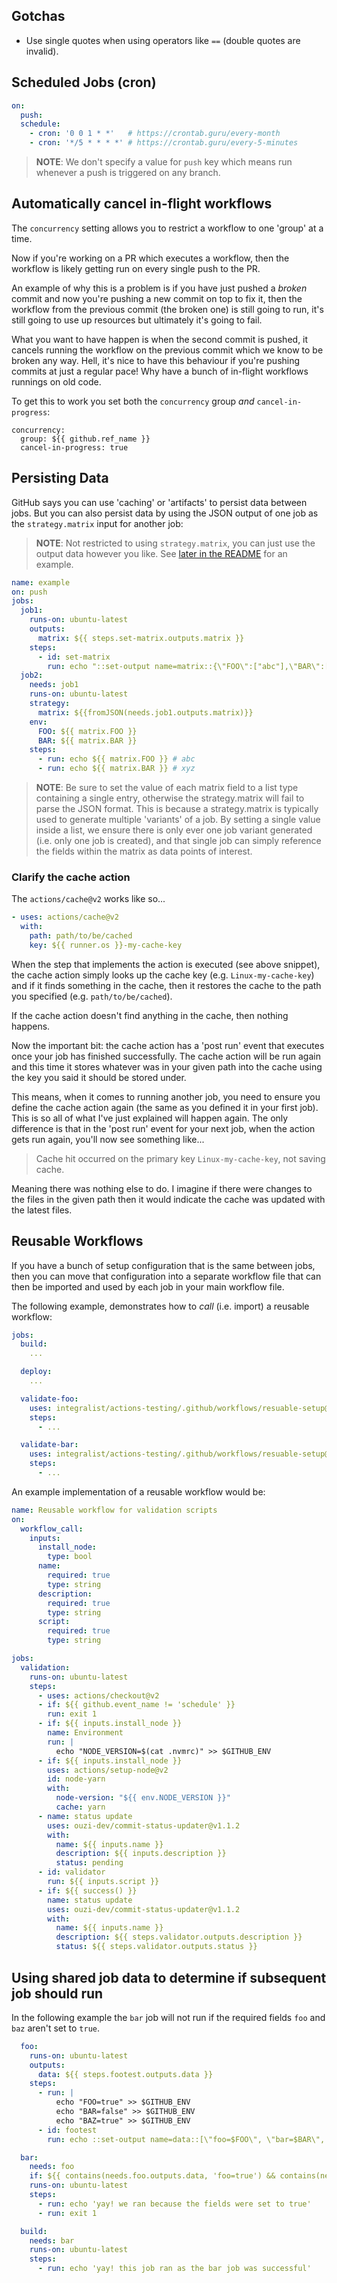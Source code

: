 ## Gotchas

- Use single quotes when using operators like `==` (double quotes are invalid).

## Scheduled Jobs (cron)

```yaml
on:
  push:
  schedule:
    - cron: '0 0 1 * *'   # https://crontab.guru/every-month
    - cron: '*/5 * * * *' # https://crontab.guru/every-5-minutes
```

> **NOTE**: We don't specify a value for `push` key which means run whenever a push is triggered on any branch.

## Automatically cancel in-flight workflows

The `concurrency` setting allows you to restrict a workflow to one 'group' at a time. 

Now if you're working on a PR which executes a workflow, then the workflow is likely getting run on every single push to the PR. 

An example of why this is a problem is if you have just pushed a _broken_ commit and now you're pushing a new commit on top to fix it, then the workflow from the previous commit (the broken one) is still going to run, it's still going to use up resources but ultimately it's going to fail.

What you want to have happen is when the second commit is pushed, it cancels running the workflow on the previous commit which we know to be broken any way. Hell, it's nice to have this behaviour if you're pushing commits at just a regular pace! Why have a bunch of in-flight workflows runnings on old code.

To get this to work you set both the `concurrency` group _and_ `cancel-in-progress`:

```
concurrency:
  group: ${{ github.ref_name }}
  cancel-in-progress: true
```

## Persisting Data

GitHub says you can use 'caching' or 'artifacts' to persist data between jobs. But you can also persist data by using the JSON output of one job as the `strategy.matrix` input for another job:

> **NOTE**: Not restricted to using `strategy.matrix`, you can just use the output data however you like. See [later in the README](#using-shared-job-data-to-determine-if-subsequent-job-should-run) for an example.

```yaml
name: example
on: push
jobs:
  job1:
    runs-on: ubuntu-latest
    outputs:
      matrix: ${{ steps.set-matrix.outputs.matrix }}
    steps:
      - id: set-matrix
        run: echo "::set-output name=matrix::{\"FOO\":["abc"],\"BAR\":["xyz"]}"
  job2:
    needs: job1
    runs-on: ubuntu-latest
    strategy:
      matrix: ${{fromJSON(needs.job1.outputs.matrix)}}
    env:
      FOO: ${{ matrix.FOO }}
      BAR: ${{ matrix.BAR }}
    steps:
      - run: echo ${{ matrix.FOO }} # abc
      - run: echo ${{ matrix.BAR }} # xyz
```

> **NOTE**: Be sure to set the value of each matrix field to a list type containing a single entry, otherwise the strategy.matrix will fail to parse the JSON format. This is because a strategy.matrix is typically used to generate multiple 'variants' of a job. By setting a single value inside a list, we ensure there is only ever one job variant generated (i.e. only one job is created), and that single job can simply reference the fields within the matrix as data points of interest.

### Clarify the cache action

The `actions/cache@v2` works like so...

```yaml
- uses: actions/cache@v2
  with:
    path: path/to/be/cached
    key: ${{ runner.os }}-my-cache-key
```

When the step that implements the action is executed (see above snippet), the cache action simply looks up the cache key (e.g. `Linux-my-cache-key`) and if it finds something in the cache, then it restores the cache to the path you specified (e.g. `path/to/be/cached`). 

If the cache action doesn't find anything in the cache, then nothing happens. 

Now the important bit: the cache action has a 'post run' event that executes once your job has finished successfully. The cache action will be run again and this time it stores whatever was in your given path into the cache using the key you said it should be stored under.

This means, when it comes to running another job, you need to ensure you define the cache action again (the same as you defined it in your first job). This is so all of what I've just explained will happen again. The only difference is that in the 'post run' event for your next job, when the action gets run again, you'll now see something like...

> Cache hit occurred on the primary key `Linux-my-cache-key`, not saving cache.

Meaning there was nothing else to do. I imagine if there were changes to the files in the given path then it would indicate the cache was updated with the latest files.

## Reusable Workflows

If you have a bunch of setup configuration that is the same between jobs, then you can move that configuration into a separate workflow file that can then be imported and used by each job in your main workflow file.

The following example, demonstrates how to _call_ (i.e. import) a reusable workflow:

```yaml
jobs:
  build:
    ...

  deploy:
    ...

  validate-foo:
    uses: integralist/actions-testing/.github/workflows/resuable-setup@main # install node, rust, setup env vars etc
    steps: 
      - ...

  validate-bar:
    uses: integralist/actions-testing/.github/workflows/resuable-setup@main # install node, rust, setup env vars etc
    steps: 
      - ...
```

An example implementation of a reusable workflow would be:

```yaml
name: Reusable workflow for validation scripts
on:
  workflow_call:
    inputs:
      install_node:
        type: bool
      name:
        required: true
        type: string
      description:
        required: true
        type: string
      script:
        required: true
        type: string

jobs:
  validation:
    runs-on: ubuntu-latest
    steps:
      - uses: actions/checkout@v2
      - if: ${{ github.event_name != 'schedule' }}
        run: exit 1
      - if: ${{ inputs.install_node }}
        name: Environment
        run: |
          echo "NODE_VERSION=$(cat .nvmrc)" >> $GITHUB_ENV
      - if: ${{ inputs.install_node }}
        uses: actions/setup-node@v2
        id: node-yarn
        with:
          node-version: "${{ env.NODE_VERSION }}"
          cache: yarn
      - name: status update
        uses: ouzi-dev/commit-status-updater@v1.1.2
        with:
          name: ${{ inputs.name }}
          description: ${{ inputs.description }}
          status: pending
      - id: validator
        run: ${{ inputs.script }}
      - if: ${{ success() }}
        name: status update
        uses: ouzi-dev/commit-status-updater@v1.1.2
        with:
          name: ${{ inputs.name }}
          description: ${{ steps.validator.outputs.description }}
          status: ${{ steps.validator.outputs.status }}
```

## Using shared job data to determine if subsequent job should run

In the following example the `bar` job will not run if the required fields `foo` and `baz` aren't set to `true`.

```yaml
  foo:
    runs-on: ubuntu-latest
    outputs:
      data: ${{ steps.footest.outputs.data }}
    steps:
      - run: |
          echo "FOO=true" >> $GITHUB_ENV
          echo "BAR=false" >> $GITHUB_ENV
          echo "BAZ=true" >> $GITHUB_ENV
      - id: footest
        run: echo ::set-output name=data::[\"foo=$FOO\", \"bar=$BAR\", \"baz=$BAZ\"]

  bar:
    needs: foo
    if: ${{ contains(needs.foo.outputs.data, 'foo=true') && contains(needs.foo.outputs.data, 'baz=true') }}
    runs-on: ubuntu-latest
    steps:
      - run: echo 'yay! we ran because the fields were set to true'
      - run: exit 1

  build:
    needs: bar
    runs-on: ubuntu-latest
    steps:
      - run: echo 'yay! this job ran as the bar job was successful'
```
